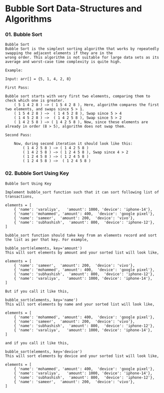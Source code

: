 # Bubble Sort Data-Structures and Algorithms

### 01. Bubble Sort

    Bubble Sort
    Bubble Sort is the simplest sorting algorithm that works by repeatedly swapping the adjacent elements if they are in the
    wrong order. This algorithm is not suitable for large data sets as its average and worst-case time complexity is quite high.

    Example:

    Input: arr[] = {5, 1, 4, 2, 8}

    First Pass:

    Bubble sort starts with very first two elements, comparing them to check which one is greater.
        ( 5 1 4 2 8 ) –> ( 1 5 4 2 8 ), Here, algorithm compares the first two elements, and swaps since 5 > 1.
        ( 1 5 4 2 8 ) –>  ( 1 4 5 2 8 ), Swap since 5 > 4
        ( 1 4 5 2 8 ) –>  ( 1 4 2 5 8 ), Swap since 5 > 2
        ( 1 4 2 5 8 ) –> ( 1 4 2 5 8 ), Now, since these elements are already in order (8 > 5), algorithm does not swap them.

    Second Pass:

        Now, during second iteration it should look like this:
            ( 1 4 2 5 8 ) –> ( 1 4 2 5 8 )
            ( 1 4 2 5 8 ) –> ( 1 2 4 5 8 ), Swap since 4 > 2
            ( 1 2 4 5 8 ) –> ( 1 2 4 5 8 )
            ( 1 2 4 5 8 ) –>  ( 1 2 4 5 8 )

### 02. Bubble Sort Using Key

    Bubble Sort Using Key

    Implement bubble_sort function such that it can sort following list of transactions,

    elements = [
        { 'name': 'varaliya',   'amount': 1000, 'device': 'iphone-14'},
        { 'name': 'mohammed', 'amount': 400,  'device': 'google pixel'},
        { 'name': 'sameer',  'amount': 200,  'device': 'vivo'},
        { 'name': 'subhashish',  'amount': 800,  'device': 'iphone-12'},
    ]

    bubble_sort function should take key from an elements record and sort the list as per that key. For example,

    bubble_sort(elements, key='amount')
    This will sort elements by amount and your sorted list will look like,

    elements = [
        { 'name': 'sameer',  'amount': 200,  'device': 'vivo'},
        { 'name': 'mohammed', 'amount': 400,  'device': 'google pixel'},
        { 'name': 'subhashish',  'amount': 800,  'device': 'iphone-12'},
        { 'name': 'varaliya',   'amount': 1000, 'device': 'iphone-14'},
    ]

    But if you call it like this,

    bubble_sort(elements, key='name')
    This will sort elements by name and your sorted list will look like,

    elements = [
        { 'name': 'mohammed', 'amount': 400,  'device': 'google pixel'},
        { 'name': 'sameer',  'amount': 200,  'device': 'vivo'},
        { 'name': 'subhashish',  'amount': 800,  'device': 'iphone-12'},
        { 'name': 'varaliya',   'amount': 1000, 'device': 'iphone-14'},
    ]

    and if you call it like this,

    bubble_sort(elements, key='device')
    This will sort elements by device and your sorted list will look like,

    elements = [
        { 'name': 'mohammed', 'amount': 400,  'device': 'google pixel'},
        { 'name': 'varaliya',   'amount': 1000, 'device': 'iphone-14'},
        { 'name': 'subhashish',  'amount': 800,  'device': 'iphone-12'},
        { 'name': 'sameer',  'amount': 200,  'device': 'vivo'},
    ]
